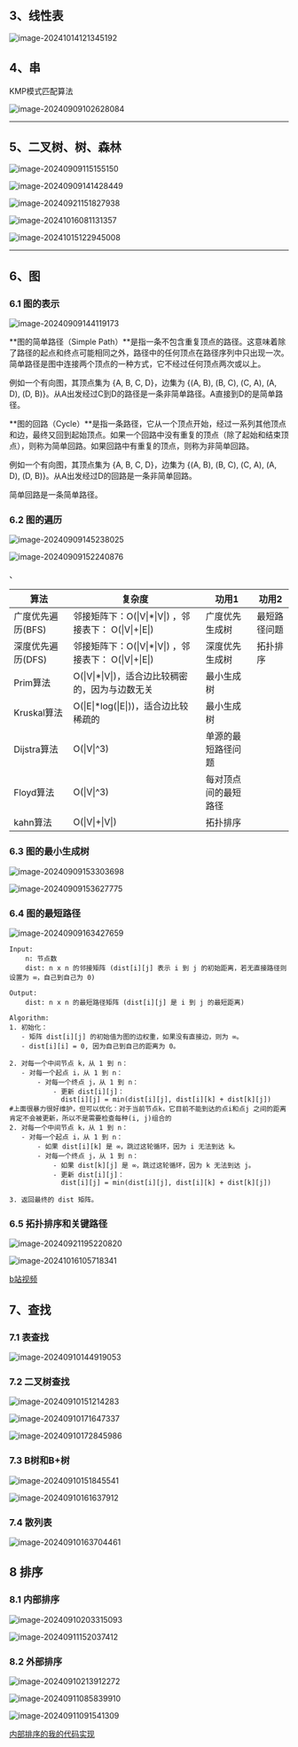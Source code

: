 ## 3、线性表



![image-20241014121345192](img/image-20241014121345192.png)

## 4、串

KMP模式匹配算法

![image-20240909102628084](img/image-20240909102628084.png)

---------------------------------------------------------------

## 5、二叉树、树、森林

![image-20240909115155150](img/image-20240909115155150.png)

![image-20240909141428449](img/image-20240909141428449.png)

![image-20240921151827938](img/image-20240921151827938.png)

![image-20241016081131357](img/image-20241016081131357.png)

![image-20241015122945008](img/image-20241015122945008.png)

-------------------------------------------------------

## 6、图

### 6.1 图的表示

![image-20240909144119173](img/image-20240909144119173.png)



**图的简单路径（Simple Path）**是指一条不包含重复顶点的路径。这意味着除了路径的起点和终点可能相同之外，路径中的任何顶点在路径序列中只出现一次。简单路径是图中连接两个顶点的一种方式，它不经过任何顶点两次或以上。

例如一个有向图，其顶点集为 {A, B, C, D}，边集为 {(A, B), (B, C), (C, A), (A, D), (D, B)}。从A出发经过C到D的路径是一条非简单路径。A直接到D的是简单路径。

**图的回路（Cycle）**是指一条路径，它从一个顶点开始，经过一系列其他顶点和边，最终又回到起始顶点。如果一个回路中没有重复的顶点（除了起始和结束顶点），则称为简单回路。如果回路中有重复的顶点，则称为非简单回路。

例如一个有向图，其顶点集为 {A, B, C, D}，边集为 {(A, B), (B, C), (C, A), (A, D), (D, B)}。从A出发经过D的回路是一条非简单回路。

简单回路是一条简单路径。

### 6.2 图的遍历

![image-20240909145238025](img/image-20240909145238025.png)

![image-20240909152240876](img/image-20240909152240876.png)

、

| 算法         | 复杂度                            | 功用1 | 功用2 |
| ------------ | --------------------------------- | ---- | ---- |
| 广度优先遍历(BFS) | 邻接矩阵下：O(\|V\|*\|V\|)  ，邻接表下： O(\|V\|+\|E\|) | 广度优先生成树 | 最短路径问题 |
| 深度优先遍历(DFS) | 邻接矩阵下：O(\|V\|*\|V\|) ，邻接表下： O(\|V\|+\|E\|) | 深度优先生成树 | 拓扑排序 |
| Prim算法 | O(\|V\|*\|V\|)，适合边比较稠密的，因为与边数无关 | 最小生成树 |  |
| Kruskal算法 | O(\|E\|*log(\|E\|))，适合边比较稀疏的 | 最小生成树 |  |
| Dijstra算法 | O(\|V\|^3) | 单源的最短路径问题 |  |
| Floyd算法 | O(\|V\|^3) | 每对顶点间的最短路径 |  |
| kahn算法 | O(\|V\|+\|V\|) | 拓扑排序 |  |



### 6.3 图的最小生成树

![image-20240909153303698](img/image-20240909153303698.png)

![image-20240909153627775](img/image-20240909153627775.png)

### 6.4 图的最短路径

![image-20240909163427659](img/image-20240909163427659.png)

```shell
Input:
    n: 节点数
    dist: n x n 的邻接矩阵 (dist[i][j] 表示 i 到 j 的初始距离，若无直接路径则设置为 ∞，自己到自己为 0)

Output:
    dist: n x n 的最短路径矩阵 (dist[i][j] 是 i 到 j 的最短距离)

Algorithm:
1. 初始化：
   - 矩阵 dist[i][j] 的初始值为图的边权重，如果没有直接边，则为 ∞。
   - dist[i][i] = 0, 因为自己到自己的距离为 0。

2. 对每一个中间节点 k，从 1 到 n：
   - 对每一个起点 i，从 1 到 n：
       - 对每一个终点 j，从 1 到 n：
           - 更新 dist[i][j]：
             dist[i][j] = min(dist[i][j], dist[i][k] + dist[k][j])
#上面很暴力很好维护，但可以优化：对于当前节点k，它目前不能到达的点i和点j 之间的距离肯定不会被更新，所以不是需要检查每种(i, j)组合的
2. 对每一个中间节点 k，从 1 到 n：
   - 对每一个起点 i，从 1 到 n：
       - 如果 dist[i][k] 是 ∞，跳过这轮循环，因为 i 无法到达 k。
       - 对每一个终点 j，从 1 到 n：
           - 如果 dist[k][j] 是 ∞，跳过这轮循环，因为 k 无法到达 j。
           - 更新 dist[i][j]：
             dist[i][j] = min(dist[i][j], dist[i][k] + dist[k][j])

3. 返回最终的 dist 矩阵。

```



### 6.5 拓扑排序和关键路径

![image-20240921195220820](img/image-20240921195220820.png)

![image-20241016105718341](img/image-20241016105718341.png)

[b站视频](https://www.bilibili.com/video/BV1DD4y1h7ac/?spm_id_from=333.337.search-card.all.click&vd_source=2173cb93b451f2278a1c87becf3ef529)

## 7、查找

### 7.1 表查找

![image-20240910144919053](img/image-20240910144919053.png)

### 7.2 二叉树查找

![image-20240910151214283](img/image-20240910151214283.png)

![image-20240910171647337](img/image-20240910171647337.png)

![image-20240910172845986](img/image-20240910172845986.png)

### 7.3 B树和B+树

![image-20240910151845541](img/image-20240910151845541.png)

![image-20240910161637912](img/image-20240910161637912.png)

### 7.4 散列表

![image-20240910163704461](img/image-20240910163704461.png)

## 8 排序

### 8.1 内部排序

![image-20240910203315093](img/image-20240910203315093.png)

![image-20240911152037412](img/image-20240911152037412.png)



### 8.2 外部排序

![image-20240910213912272](img/image-20240910213912272.png)

![image-20240911085839910](img/image-20240911085839910.png)

![image-20240911091541309](img/image-20240911091541309.png)

[内部排序的我的代码实现](code/MySort.java)